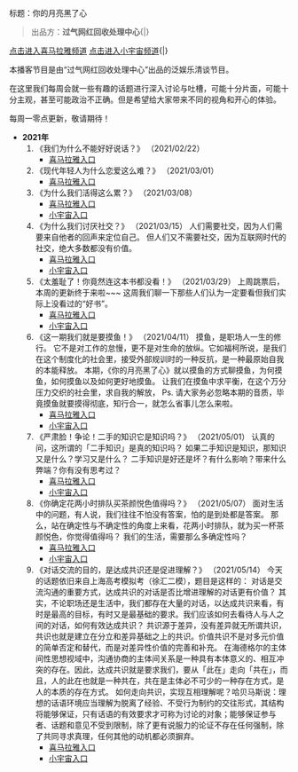 标题：你的月亮黑了心

>	出品方：**过气网红回收处理中心**{|}

[点击进入喜马拉雅频道](https://www.ximalaya.com/yule/46899127/)
[点击进入小宇宙频道](https://www.xiaoyuzhoufm.com/podcast/6034cf819d8676983dcf81ef){|}

本播客节目是由“过气网红回收处理中心”出品的泛娱乐清谈节目。

在这里我们每周会就一些有趣的话题进行深入讨论与吐槽，可能十分片面，可能十分主观，甚至可能政治不正确。但是希望给大家带来不同的视角和开心的体验。

每周一零点更新，敬请期待！

-	**2021年**
	1.	《我们为什么不能好好说话？》 （2021/02/22）
		-	[喜马拉雅入口](https://www.ximalaya.com/yule/46899127/388141549)
	2.	《现代年轻人为什么恋爱这么难？》 （2021/03/01）
		-	[喜马拉雅入口](https://www.ximalaya.com/yule/46899127/390464943)
	3.	《为什么我们活得这么累？》 （2021/03/08）
		-	[喜马拉雅入口](https://www.ximalaya.com/yule/46899127/392733660)
		-	[小宇宙入口](https://www.xiaoyuzhoufm.com/episode/6044f85d55a0d3f4b8f96616)
	4.	《为什么我们讨厌社交？》 （2021/03/15）
		人们需要社交，因为人们需要来自他者的回声来定位自己。
		但人们又不需要社交，因为互联网时代的社交，绝大多数都没有价值。
		-	[喜马拉雅入口](https://www.ximalaya.com/yule/46899127/395076398)
		-	[小宇宙入口](https://www.xiaoyuzhoufm.com/episode/604e35a6cb4847efd22801c2)
	5.	《太羞耻了！你竟然连这本书都没看！》 （2021/03/29）
		上周跳票后，本周的更新终于来啦~~~
		这周我们聊一下那些人们认为一定要看但我们实际上没看过的“好书”。
		-	[喜马拉雅入口](https://www.ximalaya.com/yule/46899127/399889165)
		-	[小宇宙入口](https://www.xiaoyuzhoufm.com/episode/60607077f3bbab83b588d434)
	6.	《这一期我们就是要摸鱼！》 （2021/04/11）
		摸鱼，是职场人一生的修行。
		它不是对工作的怠慢，更不是对生命的放纵。它如福柯所说，是我们在这个制度化的社会里，接受外部规训时的一种反抗，是一种最原始自我的本能释放。
		本期，《你的月亮黑了心》就以摸鱼的方式聊摸鱼，为何摸鱼，如何摸鱼以及如何更好地摸鱼。
		让我们在摸鱼中求平衡，在这个万分压力交织的社会里，求自我的解放，
		Ps. 请大家务必忽略本期的音质，毕竟摸鱼就要摸得彻底，知行合一，就怎么省事儿怎么来啦。
		-	[喜马拉雅入口](https://www.ximalaya.com/yule/46899127/404582041)
		-	[小宇宙入口](https://www.xiaoyuzhoufm.com/episode/6072f049b3b59ee30e7c1469)
	7.	《严肃脸！争论！二手的知识它是知识吗？》 （2021/05/01）
		认真的问，这所谓的「二手知识」是真的知识吗？
		如果二手知识是知识，那知识又是什么？学习又是什么？
		二手知识是好还是坏？有什么影响？带来什么弊端？你有没有思考过？
		-	[喜马拉雅入口](https://www.ximalaya.com/yule/46899127/411020462)
		-	[小宇宙入口](https://www.xiaoyuzhoufm.com/episode/608c4b1152b0be3dfe6cd3ed)
	8.	《你确定花两小时排队买茶颜悦色值得吗？》 （2021/05/07）
		面对生活中的问题，有人说，我们往往不怕没有答案，怕的是到处都是答案。
		那么，站在确定性与不确定性的角度上来看，花两小时排队，就为买一杯茶颜悦色，你觉得值得吗？
		我们的生活，需要那么多确定性吗？
		-	[喜马拉雅入口](https://www.ximalaya.com/yule/46899127/413042415)
		-	[小宇宙入口](https://www.xiaoyuzhoufm.com/episode/60956fbaab52df57f9d06a9f)
	9.	《对话交流的目的，是达成共识还是促进理解？》 （2021/05/14）
		今天的话题依旧来自上海高考模拟考（徐汇二模），题目是这样的：
		对话是交流沟通的重要方式，达成共识的对话是否比增进理解的对话更有价值？
		其实，不论职场还是生活中，我们都存在大量的对话，以达成共识来看，有时是最高的目标，有时又是最基础的要求。我们应该如何去看待人与人之间的对话，如何有效达成共识？
		共识源于差异，没有差异就无所谓共识，共识也就是建立在分立和差异基础之上的共识。价值共识不是对多元价值的简单否定和替代，而是对差异性价值的完善和补充。
		在海德格尔的主体间性思想视域中，沟通协商的主体间关系是一种具有本体意义的、相互冲突的存在。因此，达成共识就是要求我们，要从「此在」走向「共在」，而且，人的此在也就是一种共在，共在是主体必不可少的一种存在方式，是人的本质的存在方式。
		如何走向共识，实现互相理解呢？哈贝马斯说：理想的话语环境应当理解为脱离了经验、不受行为制约的交往形式，其结构将能够保证，只有话语的有效要求才可称为讨论的对象；能够保证参与者、话题和意见不受到限制，除了更有说服力的论证不存在任何强制，除了共同寻求真理，任何其他的动机都必须摒弃。
		-	[喜马拉雅入口](https://www.ximalaya.com/yule/46899127/415247062)
		-	[小宇宙入口](https://www.xiaoyuzhoufm.com/episode/609ea646530b2e534b381f78)